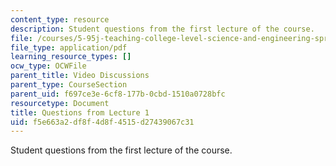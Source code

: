 ```yaml
---
content_type: resource
description: Student questions from the first lecture of the course.
file: /courses/5-95j-teaching-college-level-science-and-engineering-spring-2009/f5e663a2df8f4d8f4515d27439067c31_MIT5_95js09_res04.pdf
file_type: application/pdf
learning_resource_types: []
ocw_type: OCWFile
parent_title: Video Discussions
parent_type: CourseSection
parent_uid: f697ce3e-6cf8-177b-0cbd-1510a0728bfc
resourcetype: Document
title: Questions from Lecture 1
uid: f5e663a2-df8f-4d8f-4515-d27439067c31
---
```

Student questions from the first lecture of the course.